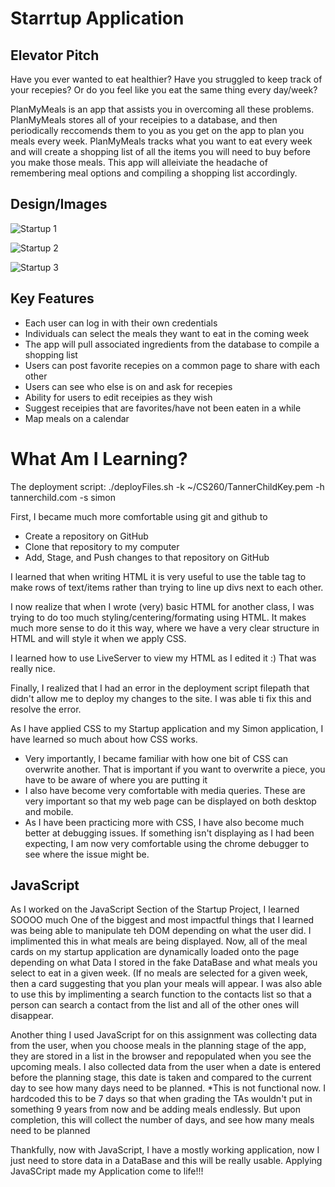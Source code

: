 # Starrtup Application

## Elevator Pitch
Have you ever wanted to eat healthier? Have you struggled to keep track of your recepies? Or do you feel like you eat the same thing every day/week?

PlanMyMeals is an app that assists you in overcoming all these problems. PlanMyMeals stores all of your receipies to a database, and then periodically reccomends them to you as you get on the app to plan you meals every week. PlanMyMeals tracks what you want to eat every week and will create a shopping list of all the items you will need to buy before you make those meals. This app will alleiviate the headache of remembering meal options and compiling a shopping list accordingly.




## Design/Images
![Startup 1](https://user-images.githubusercontent.com/103144986/214980747-8330ef7f-4b8f-4895-ac31-b0a1617cae4f.png)

![Startup 2](https://user-images.githubusercontent.com/103144986/214980809-63c883e1-6298-49c3-9a16-889e269689cf.png)

![Startup 3](https://user-images.githubusercontent.com/103144986/214980833-e99cf9a0-1753-4565-8465-55821c133ecb.png)


## Key Features
- Each user can log in with their own credentials
- Individuals can select the meals they want to eat in the coming week
- The app will pull associated ingredients from the database to compile a shopping list
- Users can post favorite recepies on a common page to share with each other
- Users can see who else is on and ask for recepies
- Ability for users to edit receipies as they wish
- Suggest receipies that are favorites/have not been eaten in a while
- Map meals on a calendar


# What Am I Learning?
The deployment script:
./deployFiles.sh -k ~/CS260/TannerChildKey.pem -h tannerchild.com -s simon

First, I became much more comfortable using git and github to
- Create a repository on GitHub
- Clone that repository to my computer
- Add, Stage, and Push changes to that repository on GitHub

I learned that when writing HTML it is very useful to use the table tag to make rows of text/items rather than trying to line up divs next to each other.

I now realize that when I wrote (very) basic HTML for another class, I was trying to do too much styling/centering/formating using HTML. It makes much more sense to do it this way, where we have a very clear structure in HTML and will style it when we apply CSS.

I learned how to use LiveServer to view my HTML as I edited it :) That was really nice.

Finally, I realized that I had an error in the deployment script filepath that didn't allow me to deploy my changes to the site. I was able ti fix this and resolve the error.


As I have applied CSS to my Startup application and my Simon application, I have learned so much about how CSS works. 
- Very importantly, I became familiar with how one bit of CSS can overwrite another. That is important if you want to overwrite a piece, you have to be aware of where you are putting it
- I also have become very comfortable with media queries. These are very important so that my web page can be displayed on both desktop and mobile. 
- As I have been practicing more with CSS, I have also become much better at debugging issues. If something isn't displaying as I had been expecting, I am now very comfortable using the chrome debugger to see where the issue might be.

## JavaScript
As I worked on the JavaScript Section of the Startup Project, I learned SOOOO much
One of the biggest and most impactful things that I learned was being able to manipulate teh DOM depending on what the user did. I implimented this in what meals are being displayed. Now, all of the meal cards on my startup application are dynamically loaded onto the page depending on what Data I stored in the fake DataBase and what meals you select to eat in a given week. (If no meals are selected for a given week, then a card suggesting that you plan your meals will appear.
I was also able to use this by implimenting a search function to the contacts list so that a person can search a contact from the list and all of the other ones will disappear.

Another thing I used JavaScript for on this assignment was collecting data from the user, when you choose meals in the planning stage of the app, they are stored in a list in the browser and repopulated when you see the upcoming meals. I also collected data from the user when a date is entered before the planning stage, this date is taken and compared to the current day to see how many days need to be planned. *This is not functional now. I hardcoded this to be 7 days so that when grading the TAs wouldn't put in something 9 years from now and be adding meals endlessly. But upon completion, this will collect the number of days, and see how many meals need to be planned

Thankfully, now with JavaScript, I have a mostly working application, now I just need to store data in a DataBase and this will be really usable. Applying JavaSCript made my Application come to life!!!
